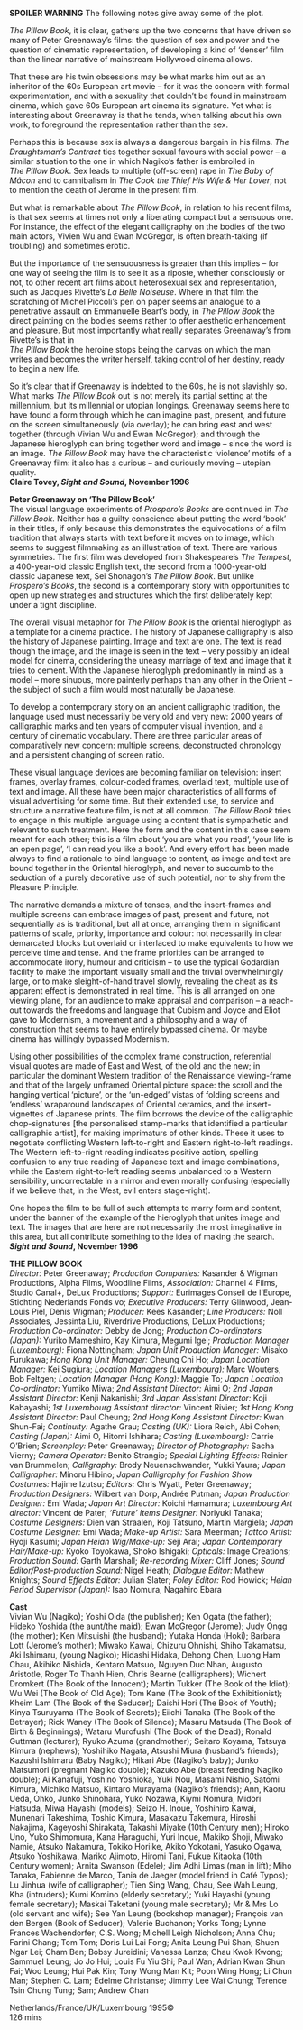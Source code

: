

**SPOILER WARNING** The following notes give away some of the plot.

_The Pillow Book_, it is clear, gathers up the two concerns that have driven so many of Peter Greenaway’s films: the question of sex and power and the question of cinematic representation, of developing a kind of ‘denser’ film than the linear narrative of mainstream Hollywood cinema allows.

That these are his twin obsessions may be what marks him out as an inheritor of the 60s European art movie – for it was the concern with formal experimentation, and with a sexuality that couldn’t be found in mainstream cinema, which gave 60s European art cinema its signature. Yet what is interesting about Greenaway is that he tends, when talking about his own work, to foreground the representation rather than the sex.

Perhaps this is because sex is always a dangerous bargain in his films.  _The Draughtsman’s Contract_ ties together sexual favours with social power – a similar situation to the one in which Nagiko’s father is embroiled in  
_The Pillow Book_. Sex leads to multiple (off-screen) rape in _The Baby of Mâcon_ and to cannibalism in _The Cook the Thief His Wife & Her Lover_, not to mention the death of Jerome in the present film.

But what is remarkable about _The Pillow Book_, in relation to his recent films, is that sex seems at times not only a liberating compact but a sensuous one. For instance, the effect of the elegant calligraphy on the bodies of the two main actors, Vivien Wu and Ewan McGregor, is often breath-taking  (if troubling) and sometimes erotic.

But the importance of the sensuousness is greater than this implies – for one way of seeing the film is to see it as a riposte, whether consciously or not, to other recent art films about heterosexual sex and representation, such as Jacques Rivette’s _La Belle Noiseuse_. Where in that film the scratching of Michel Piccoli’s pen on paper seems an analogue to a penetrative assault on Emmanuelle Beart’s body, in _The Pillow Book_ the direct painting on the bodies seems rather to offer aesthetic enhancement and pleasure. But most importantly what really separates Greenaway’s from Rivette’s is that in  
_The Pillow Book_ the heroine stops being the canvas on which the man writes and becomes the writer herself, taking control of her destiny, ready to begin a new life.

So it’s clear that if Greenaway is indebted to the 60s, he is not slavishly so. What marks _The Pillow Book_ out is not merely its partial setting at the millennium, but its millennial or utopian longings. Greenaway seems here to have found a form through which he can imagine past, present, and future on the screen simultaneously (via overlay); he can bring east and west together (through Vivian Wu and Ewan McGregor); and through the Japanese hieroglyph can bring together word and image – since the word is an image. _The Pillow Book_ may have the characteristic ‘violence’ motifs of a Greenaway film: it also has a curious – and curiously moving – utopian quality.  
**Claire Tovey, _Sight and Sound_, November 1996**

**Peter Greenaway on ‘The Pillow Book’**  
The visual language experiments of _Prospero’s Books_ are continued in  _The Pillow Book_. Neither has a guilty conscience about putting the word ‘book’ in their titles, if only because this demonstrates the equivocations of a film tradition that always starts with text before it moves on to image, which seems to suggest filmmaking as an illustration of text. There are various symmetries. The first film was developed from Shakespeare’s _The Tempest_, a 400-year-old classic English text, the second from a 1000-year-old classic Japanese text, Sei Shonagon’s _The Pillow Book_. But unlike _Prospero’s Books_, the second is a contemporary story with opportunities to open up new strategies and structures which the first deliberately kept under a tight discipline.

The overall visual metaphor for _The Pillow Book_ is the oriental hieroglyph as a template for a cinema practice. The history of Japanese calligraphy is also the history of Japanese painting. Image and text are one. The text is read though the image, and the image is seen in the text – very possibly an ideal model for cinema, considering the uneasy marriage of text and image that it tries to cement. With the Japanese hieroglyph predominantly in mind as a model – more sinuous, more painterly perhaps than any other in the Orient – the subject of such a film would most naturally be Japanese.

To develop a contemporary story on an ancient calligraphic tradition, the language used must necessarily be very old and very new: 2000 years of calligraphic marks and ten years of computer visual invention, and a century of cinematic vocabulary. There are three particular areas of comparatively new concern: multiple screens, deconstructed chronology and a persistent changing of screen ratio.

These visual language devices are becoming familiar on television: insert frames, overlay frames, colour-coded frames, overlaid text, multiple use of text and image. All these have been major characteristics of all forms of visual advertising for some time. But their extended use, to service and structure a narrative feature film, is not at all common. _The Pillow Book_ tries to engage in this multiple language using a content that is sympathetic and relevant to such treatment. Here the form and the content in this case seem meant for each other; this is a film about ‘you are what you read’, ‘your life is an open page’, ‘I can read you like a book’. And every effort has been made always to find a rationale to bind language to content, as image and text are bound together in the Oriental hieroglyph, and never to succumb to the seduction of a purely decorative use of such potential, nor to shy from the Pleasure Principle.

The narrative demands a mixture of tenses, and the insert-frames and multiple screens can embrace images of past, present and future, not sequentially as is traditional, but all at once, arranging them in significant patterns of scale, priority, importance and colour: not necessarily in clear demarcated blocks but overlaid or interlaced to make equivalents to how we perceive time and tense. And the frame priorities can be arranged to accommodate irony, humour and criticism – to use the typical Godardian facility to make the important visually small and the trivial overwhelmingly large, or to make sleight-of-hand travel slowly, revealing the cheat as its apparent effect is demonstrated in real time. This is all arranged on one viewing plane, for an audience to make appraisal and comparison – a reach-out towards the freedoms and language that Cubism and Joyce and Eliot gave to Modernism, a movement and a philosophy and a way of construction that seems to have entirely bypassed cinema. Or maybe cinema has willingly bypassed Modernism.

Using other possibilities of the complex frame construction, referential visual quotes are made of East and West, of the old and the new; in particular the dominant Western tradition of the Renaissance viewing-frame and that of the largely unframed Oriental picture space: the scroll and the hanging vertical ‘picture’, or the ‘un-edged’ vistas of folding screens and ‘endless’ wraparound landscapes of Oriental ceramics, and the insert-vignettes of Japanese prints. The film borrows the device of the calligraphic chop-signatures [the personalised stamp-marks that identified a particular calligraphic artist], for making imprimaturs of other kinds. These it uses to negotiate conflicting Western left-to-right and Eastern right-to-left readings. The Western left-to-right reading indicates positive action, spelling confusion to any true reading of Japanese text and image combinations, while the Eastern right-to-left reading seems unbalanced to a Western sensibility, uncorrectable in a mirror and even morally confusing (especially if we believe that, in the West, evil enters stage-right).

One hopes the film to be full of such attempts to marry form and content, under the banner of the example of the hieroglyph that unites image and text. The images that are here are not necessarily the most imaginative in this area, but all contribute something to the idea of making the search.  
**_Sight and Sound_, November 1996**

**THE PILLOW BOOK**  
_Director:_ Peter Greenaway; _Production Companies:_ Kasander & Wigman Productions, Alpha Films, Woodline Films, _Association:_ Channel 4 Films, Studio Canal+, DeLux Productions; _Support:_ Eurimages Conseil de l’Europe, Stichting Nederlands Fonds vo; _Executive Producers:_ Terry Glinwood, Jean-Louis Piel, Denis Wigman; _Producer:_ Kees Kasander; _Line Producers:_ Noll Associates, Jessinta Liu, Riverdrive Productions, DeLux Productions; _Production Co-ordinator:_ Debby de Jong; _Production Co-ordinators (Japan):_ Yuriko Mameshiro, Kay Kimura, Megumi Igei; _Production Manager (Luxembourg):_ Fiona Nottingham; _Japan Unit Production Manager:_ Misako Furukawa; _Hong Kong Unit Manager:_ Cheung Chi Ho; _Japan Location Manager:_ Kei Sugiura; _Location Managers (Luxembourg):_ Marc Wouters, Bob Feltgen; _Location Manager (Hong Kong):_ Maggie To; _Japan Location Co-ordinator:_ Yumiko Miwa; _2nd Assistant Director:_ Aimi O; _2nd Japan Assistant Director:_ Kenji Nakanishi; _3rd Japan Assistant Director:_ Koji Kabayashi; _1st Luxembourg Assistant director:_ Vincent Rivier; _1st Hong Kong Assistant Director:_ Paul Cheung; _2nd Hong Kong Assistant Director:_ Kwan Shun-Fai; _Continuity:_ Agathe Grau; _Casting (UK):_ Liora Reich, Abi Cohen; _Casting (Japan):_ Aimi O, Hitomi Ishihara; _Casting (Luxembourg):_ Carrie O’Brien; _Screenplay:_ Peter Greenaway; _Director of Photography:_ Sacha Vierny; _Camera Operator:_ Benito Strangio; _Special Lighting Effects:_ Reinier van Brummelen; _Calligraphy:_ Brody Neuenschwander, Yukki Yaura; _Japan Calligrapher:_ Minoru Hibino; _Japan Calligraphy for Fashion Show Costumes:_ Hajime Izutsu; _Editors:_ Chris Wyatt, Peter Greenaway; _Production Designers:_ Wilbert van Dorp, Andrée Putman; _Japan Production Designer:_ Emi Wada; _Japan Art Director:_ Koichi Hamamura; _Luxembourg Art director:_ Vincent de Pater; _‘Future’ Items Designer:_ Noriyuki Tanaka; _Costume Designers:_ Dien van Straalen, Koji Tatsuno, Martin Margiela; _Japan Costume Designer:_ Emi Wada; _Make-up Artist:_ Sara Meerman; _Tattoo Artist:_ Ryoji Kasumi; _Japan Heian Wig/Make-up:_ Seji Arai; _Japan Contemporary Hair/Make-up:_ Kyoko Toyokawa, Shoko Ishigaki; _Opticals:_ Image Creations; _Production Sound:_ Garth Marshall; _Re-recording Mixer:_ Cliff Jones; _Sound Editor/Post-production Sound:_ Nigel Heath; _Dialogue Editor:_ Mathew Knights; _Sound Effects Editor:_ Julian Slater; _Foley Editor:_ Rod Howick; _Heian Period Supervisor (Japan):_ Isao Nomura, Nagahiro Ebara  

**Cast**  
Vivian Wu (Nagiko); Yoshi Oida (the publisher); Ken Ogata (the father); Hideko Yoshida (the aunt/the maid); Ewan McGregor (Jerome); Judy Ongg (the mother); Ken Mitsuishi (the husband); Yutaka Honda (Hoki); Barbara Lott (Jerome’s mother); Miwako Kawai, Chizuru Ohnishi, Shiho Takamatsu, Aki Ishimaru, (young Nagiko); Hidashi Hidaka, Dehong Chen, Luong Ham Chau, Akihiko Nishida, Kentaro Matsuo, Nguyen Duc Nhan, Augusto Aristotle, Roger To Thanh Hien, Chris Bearne (calligraphers); Wichert Dromkert (The Book of the Innocent); Martin Tukker (The Book of the Idiot); Wu Wei (The Book of Old Age); Tom Kane (The Book of the Exhibitionist); Kheim Lam (The Book of the Seducer); Daishi Hori (The Book of Youth); Kinya Tsuruyama (The Book of Secrets); Eiichi Tanaka (The Book of the Betrayer); Rick Waney (The Book of Silence); Masaru Matsuda (The Book of Birth & Beginnings); Wataru Murofushi (The Book of the Dead); Ronald Guttman (lecturer); Ryuko Azuma (grandmother); Seitaro Koyama, Tatsuya Kimura (nephews); Yoshihiko Nagata, Atsushi Miura (husband’s friends); Kazushi Ishimaru (Baby Nagiko); Hikari Abe (Nagiko’s baby); Junko Matsumori (pregnant Nagiko double); Kazuko Abe (breast feeding Nagiko double); Ai Kanafuji, Yoshino Yoshioka, Yuki Nou, Masami Nishio, Satomi Kimura, Michiko Matsuo, Kintaro Murayama (Nagiko’s friends); Ann, Kaoru Ueda, Ohko, Junko Shinohara, Yuko Nozawa, Kiymi Nomura, Midori Hatsuda, Miwa Hayashi (models); Seizo H. Inoue, Yoshihiro Kawai, Munenari Takeshima, Toshio Kimura, Masakazu Takemura, Hiroshi Nakajima, Kageyoshi Shirakata, Takashi Miyake (10th Century men); Hiroko Uno, Yuko Shimomura, Kana Haraguchi, Yuri Inoue, Makiko Shoji, Miwako Namie, Atsuko Nakamura, Tokiko Horiike, Akiko Yokotani, Yasuko Ogawa, Atsuko Yoshikawa, Mariko Ajimoto, Hiromi Tani, Fukue Kitaoka (10th Century women); Arnita Swanson (Edele); Jim Adhi Limas (man in lift); Miho Tanaka, Fabienne de Marco, Tania de Jaeger (model friend in Café Typos); Lu Jinhua (wife of calligrapher); Tien Sing Wang, Chau, See Wah Leung, Kha (intruders); Kumi Komino (elderly secretary); Yuki Hayashi (young female secretary); Maskai Taketani (young male secretary); Mr & Mrs Lo (old servant and wife); See Yan Leung (bookshop manager); François van den Bergen (Book of Seducer); Valerie Buchanon; Yorks Tong; Lynne Frances Wachendorfer; C.S. Wong; Michell Leigh Nicholson; Anna Chu; Farini Chang; Tom Tom; Doris Lui Lai Fong; Anita Leung Pui Shan; Shuen Ngar Lei; Cham Ben; Bobsy Jureidini; Vanessa Lanza; Chau Kwok Kwong; Sammuel Leung; Jo Jo Hui; Louis Fu Yiu Shi; Paul Wan; Adrian Kwan Shun Fai; Woo Leung; Hui Pak Kin; Tony Wong Man Kit; Poon Wing Hong; Li Chun Man; Stephen C. Lam; Edelme Christanse; Jimmy Lee Wai Chung; Terence Tsin Chung Tung; Sam; Andrew Chan

Netherlands/France/UK/Luxembourg 1995©  
126 mins  
<!--stackedit_data:
eyJoaXN0b3J5IjpbLTExNTg3NDI3MzZdfQ==
-->